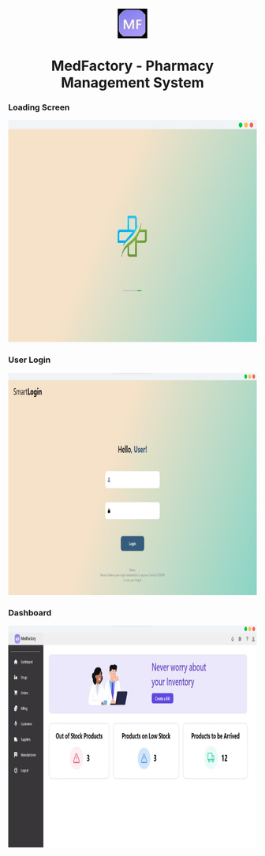 <p align="center">
  <img width="60" align="center" src="assets/logo.jpg">
</p>
<h1 align="center">
  MedFactory - Pharmacy Management System
</h1>

### Loading Screen
<p align="center">
  <img height = "450" width="700" src="assets/loading_screen.jpg">
</p>

### User Login
<p align="center">
  <img height = "450" width="800" src="assets/login-screen.jpg">
</p>

### Dashboard
<p align="center">
  <img height = "450" width="850" src="assets/dashboard.jpg">
</p>

